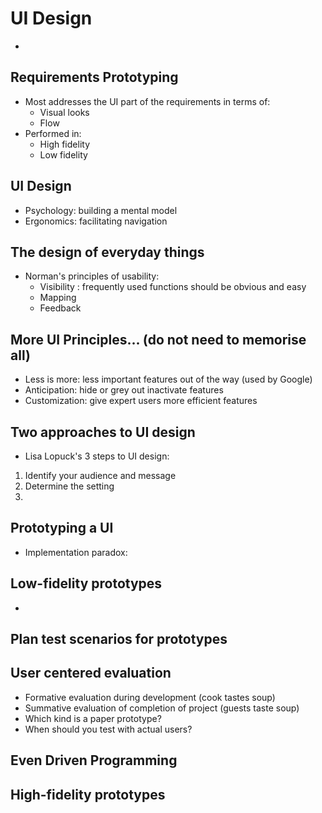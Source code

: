 # UI Design 
* 

## Requirements Prototyping
* Most addresses the UI part of the requirements in terms of:
    * Visual looks
    * Flow 
* Performed in:
    * High fidelity
    * Low fidelity

## UI Design
* Psychology: building a mental model
* Ergonomics: facilitating navigation

## The design of everyday things
* Norman's principles of usability:
    - Visibility : frequently used functions should be obvious and easy
    - Mapping 
    - Feedback

## More UI Principles... (do not need to memorise all)

* Less is more: less important features out of the way (used by Google)
* Anticipation: hide or grey out inactivate features
* Customization: give expert users more efficient features

## Two approaches to UI design
* Lisa Lopuck's 3 steps to UI design:
1. Identify your audience and message
2. Determine the setting
3. 


## Prototyping a UI
* Implementation paradox:

## Low-fidelity prototypes
* 

## Plan test scenarios for prototypes


## User centered evaluation
* Formative evaluation during development (cook tastes soup)
* Summative evaluation of completion of project (guests taste soup)
* Which kind is a paper prototype?
* When should you test with actual users?

## Even Driven Programming




## High-fidelity prototypes
